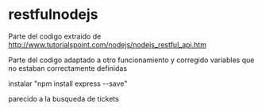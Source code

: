 # restfulnodejs
Parte del codigo extraido de http://www.tutorialspoint.com/nodejs/nodejs_restful_api.htm

Parte del codigo adaptado a otro funcionamiento y corregido variables que no estaban correctamente definidas

instalar "npm install express --save"

parecido a la busqueda de tickets
